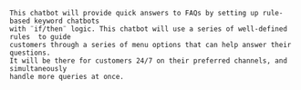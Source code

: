 
    This chatbot will provide quick answers to FAQs by setting up rule-based keyword chatbots 
    with ¨if/then¨ logic. This chatbot will use a series of well-defined rules  to guide 
    customers through a series of menu options that can help answer their questions. 
    It will be there for customers 24/7 on their preferred channels, and simultaneously 
    handle more queries at once. 


